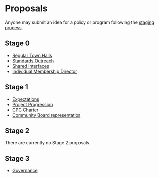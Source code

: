 # Proposals

Anyone may submit an idea for a policy or program following the [staging process](../STAGING_PROCESS.md).

## Stage 0

* [Regular Town Halls](./stage-0/regular-town-halls)
* [Standards Outreach](./stage-0/standards-outreach)
* [Shared Interfaces](./stage-0/shared-interfaces)
* [Individual Membership Director](./stage-0/individual-membership-director)

## Stage 1

* [Expectations](./stage-1/EXPECTATIONS)
* [Project Progression](./stage-1/PROJECT_PROGRESSION)
* [CPC Charter](./stage-1/CPC_CHARTER)
* [Community Board representation](./stage-1/community-board-represenation)

## Stage 2

There are currently no Stage 2 proposals.

## Stage 3

* [Governance](./adopted/GOVERNANCE)
